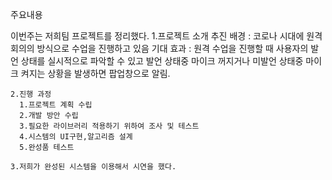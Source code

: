 주요내용
  
  이번주는 저희팀 프로젝트를 정리했다.
    1.프로젝트 소개
      추진 배경 : 코로나 시대에 원격회의의 방식으로 수업을 진행하고 있음
      기대 효과 : 원격 수업을 진행할 때 사용자의 발언 상태를 실시적으로 파악할 수 있고 발언 상태중 마이크 꺼지거나 미발언 상태중 마이크 켜지는 상황을 발생하면 팝업창으로 알림.

    2.진행 과정
      1.프로젝트 계획 수립
      2.개발 방안 수립
      3.필요한 라이브러리 적용하기 위하여 조사 및 테스트
      4.시스템의 UI구현,알고리즘 설계
      5.완성품 테스트 
      
    3.저희가 완성된 시스템을 이용해서 시연을 했다. 
